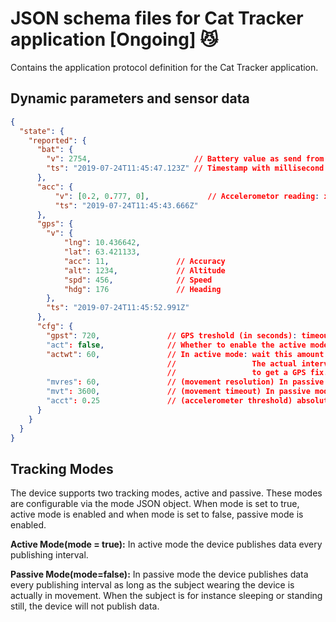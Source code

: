 # JSON schema files for Cat Tracker application [Ongoing] :smirk_cat:

Contains the application protocol definition for the Cat Tracker application.

## Dynamic parameters and sensor data

```json
{
  "state": {
    "reported": {
      "bat": {
        "v": 2754,                       // Battery value as send from the modem
        "ts": "2019-07-24T11:45:47.123Z" // Timestamp with millisecond precision and timezone
      },
      "acc": {
          "v": [0.2, 0.777, 0],             // Accelerometor reading: x,y,z
          "ts": "2019-07-24T11:45:43.666Z" 
      },
      "gps": {
        "v": {
            "lng": 10.436642,
            "lat": 63.421133,
            "acc": 11,               // Accuracy
            "alt": 1234,             // Altitude
            "spd": 456,              // Speed
            "hdg": 176               // Heading
        },
        "ts": "2019-07-24T11:45:52.991Z"
      },
      "cfg": {
        "gpst": 720,               // GPS treshold (in seconds): timeout for GPS fix
        "act": false,              // Whether to enable the active mode
        "actwt": 60,               // In active mode: wait this amount of seconds until sending the next update. 
                                   //                 The actual interval will be this time plus the time it takes 
                                   //                 to get a GPS fix.
        "mvres": 60,               // (movement resolution) In passive mode: Time in seconds to wait after detecting movement
        "mvt": 3600,               // (movement timeout) In passive mode: Send update at least this often (in seconds)
        "acct": 0.25               // (accelerometer threshold) absolute minimal value for and accelerometer reading to be considered movement
      }
    }
  }
}
```

## Tracking Modes

The device supports two tracking modes, active and passive. These modes are configurable via the mode JSON object. When mode is set to true, active mode is enabled and when mode is set to false, passive mode is enabled.

**Active Mode(mode = true):** In active mode the device publishes data every publishing interval.

**Passive Mode(mode=false):** In passive mode the device publishes data every publishing interval as long as the subject wearing the device is actually in movement. When the subject is for instance sleeping or standing still, the device will not publish data.
